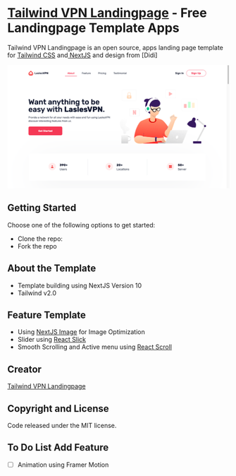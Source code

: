 # [Tailwind VPN Landingpage](https://next-landing-vpn.vercel.app/) - Free Landingpage Template Apps

Tailwind VPN Landingpage is an open source, apps landing page template for [Tailwind CSS](https://tailwindcss.com/) and[ NextJS](nextjs.org/)  and design from [Didi]

![Landing Page](./landingpage.png)

## Getting Started

Choose one of the following options to get started:

- Clone the repo:
- Fork the repo

## About the Template

- Template building using NextJS Version 10
- Tailwind v2.0

## Feature Template

- Using [NextJS Image](https://nextjs.org/docs/api-reference/next/image) for Image Optimization
- Slider using [React Slick](https://react-slick.neostack.com/docs/api)
- Smooth Scrolling and Active menu using [React Scroll](https://www.npmjs.com/package/react-scroll)


## Creator

[Tailwind VPN Landingpage](https://next-landing-vpn.vercel.app/)

## Copyright and License

Code released under the MIT license.

## To Do List Add Feature

- [ ] Animation using Framer Motion

